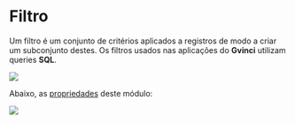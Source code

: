 # Filtro

Um filtro é um conjunto de critérios aplicados a registros de modo a criar um subconjunto destes. Os filtros usados nas aplicações do **Gvinci** utilizam queries **SQL**.

![](http://www.gvinci.com.br/manual/8_049.png)

Abaixo, as [propriedades](http://www.gvinci.com.br/manual/propriedades_do_construtor_de__2.htm) deste módulo:

![](http://www.gvinci.com.br/manual/propfiltro1gv5.png)

